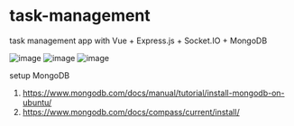 # task-management

task management app with Vue + Express.js + Socket.IO + MongoDB

![image](https://github.com/user-attachments/assets/9692e282-5a1e-4a0b-a1ca-30cb2a1ee00a)
![image](https://github.com/user-attachments/assets/a13da6b7-a9f7-43f4-b3f4-e214591d5ad3)
![image](https://github.com/user-attachments/assets/448dd349-207a-4c7c-80ec-b37094ac2522)

setup MongoDB
1. https://www.mongodb.com/docs/manual/tutorial/install-mongodb-on-ubuntu/
2. https://www.mongodb.com/docs/compass/current/install/
